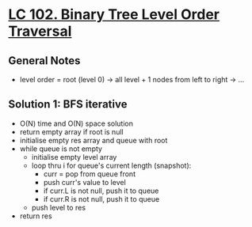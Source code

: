 # [LC 102. Binary Tree Level Order Traversal](https://leetcode.com/problems/binary-tree-level-order-traversal/)

## General Notes

- level order =  root (level 0) -> all level + 1 nodes from left to right -> ...

## Solution 1: BFS iterative

- O(N) time and O(N) space solution
- return empty array if root is null
- initialise empty res array and queue with root
- while queue is not empty
  - initialise empty level array
  - loop thru i for queue's current length (snapshot):
    - curr = pop from queue front 
    - push curr's value to level
    - if curr.L is not null, push it to queue
    - if curr.R is not null, push it to queue
  - push level to res
- return res